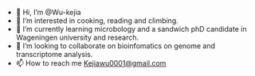 - 👋 Hi, I’m @Wu-kejia
- 👀 I’m interested in cooking, reading and climbing.
- 🌱 I’m currently learning microbology and a sandwich phD candidate in Wageningen university and research.
- 💞️ I’m looking to collaborate on bioinfomatics on genome and transcriptome analysis.
- 📫 How to reach me Kejiawu0001@gmail.com

<!---
Wu-kejia/Wu-kejia is a ✨ special ✨ repository because its `README.md` (this file) appears on your GitHub profile.
You can click the Preview link to take a look at your changes.
--->
